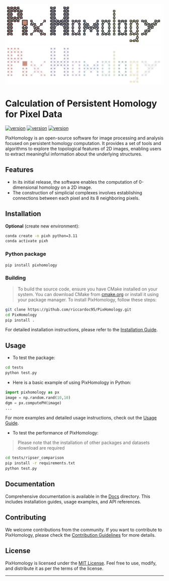 ![Light](https://github.com/riccardoc95/PixHomology/blob/main/docs/images/logo_color_light.png#gh-light-mode-only)
![Dark](https://github.com/riccardoc95/PixHomology/blob/main/docs/images/logo_color_dark.png#gh-dark-mode-only)

# Calculation of Persistent Homology for Pixel Data
[![version](https://img.shields.io/badge/version-0.0.1alpha-yellow.svg)](https://github.com/riccardoc95/PixHomology/releases/tag/alpha_v0.0.1)
[![version](https://img.shields.io/badge/python-11.5-version.svg)](https://www.python.org/)
[![version](https://img.shields.io/badge/gcc-15.0.0-version.svg)](https://gcc.gnu.org/)

PixHomology is an open-source software for image processing and analysis focused on persistent homology computation. It provides a set of tools and algorithms to explore the topological features of 2D images, enabling users to extract meaningful information about the underlying structures. 

## Features

- In its initial release, the software enables the computation of 0-dimensional homology on a 2D image.
- The construction of simplicial complexes involves establishing connections between each pixel and its 8 neighboring pixels.
  
## Installation

**Optional** (create new environment):
```bash
conda create -n pixh python=3.11
conda activate pixh
```

### Python package
```bash
pip install pixhomology
```

### Building
> To build the source code, ensure you have CMake installed on your system. You can download CMake from [cmake.org](cmake.org) or install it using your package manager. 
To install PixHomology, follow these steps:

```bash
git clone https://github.com/riccardoc95/PixHomology.git
cd PixHomology
pip install .
```

For detailed installation instructions, please refer to the [Installation Guide](docs/installation.rst).

## Usage
- To test the package:
```bash
cd tests
python test.py
```

- Here is a basic example of using PixHomology in Python:

```python
import pixhomology as px
image = np.random.rand(10,10)
dgm = px.computePH(image)
...
```
For more examples and detailed usage instructions, check out the [Usage Guide](docs/usage.rst).

- To test the performance of PixHomology:
> Please note that the installation of other packages and datasets download are required
 ```bash
cd tests/ripser_comparison
pip install -r requirements.txt
python test.py
```

## Documentation

Comprehensive documentation is available in the [Docs](docs/) directory. This includes installation guides, usage examples, and API references.

## Contributing

We welcome contributions from the community. If you want to contribute to PixHomology, please check the [Contribution Guidelines](CONTRIBUTING.md) for more details.

## License

PixHomology is licensed under the [MIT License](LICENSE). Feel free to use, modify, and distribute it as per the terms of the license.

---
